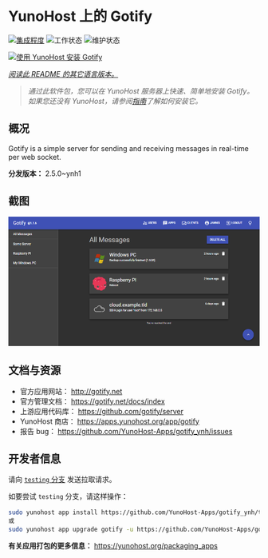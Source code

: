 <!--
注意：此 README 由 <https://github.com/YunoHost/apps/tree/master/tools/readme_generator> 自动生成
请勿手动编辑。
-->

# YunoHost 上的 Gotify

[![集成程度](https://dash.yunohost.org/integration/gotify.svg)](https://dash.yunohost.org/appci/app/gotify) ![工作状态](https://ci-apps.yunohost.org/ci/badges/gotify.status.svg) ![维护状态](https://ci-apps.yunohost.org/ci/badges/gotify.maintain.svg)

[![使用 YunoHost 安装 Gotify](https://install-app.yunohost.org/install-with-yunohost.svg)](https://install-app.yunohost.org/?app=gotify)

*[阅读此 README 的其它语言版本。](./ALL_README.md)*

> *通过此软件包，您可以在 YunoHost 服务器上快速、简单地安装 Gotify。*  
> *如果您还没有 YunoHost，请参阅[指南](https://yunohost.org/install)了解如何安装它。*

## 概况

Gotify is a simple server for sending and receiving messages in real-time per web socket.


**分发版本：** 2.5.0~ynh1

## 截图

![Gotify 的截图](./doc/screenshots/ui.png)

## 文档与资源

- 官方应用网站： <http://gotify.net>
- 官方管理文档： <https://gotify.net/docs/index>
- 上游应用代码库： <https://github.com/gotify/server>
- YunoHost 商店： <https://apps.yunohost.org/app/gotify>
- 报告 bug： <https://github.com/YunoHost-Apps/gotify_ynh/issues>

## 开发者信息

请向 [`testing` 分支](https://github.com/YunoHost-Apps/gotify_ynh/tree/testing) 发送拉取请求。

如要尝试 `testing` 分支，请这样操作：

```bash
sudo yunohost app install https://github.com/YunoHost-Apps/gotify_ynh/tree/testing --debug
或
sudo yunohost app upgrade gotify -u https://github.com/YunoHost-Apps/gotify_ynh/tree/testing --debug
```

**有关应用打包的更多信息：** <https://yunohost.org/packaging_apps>
